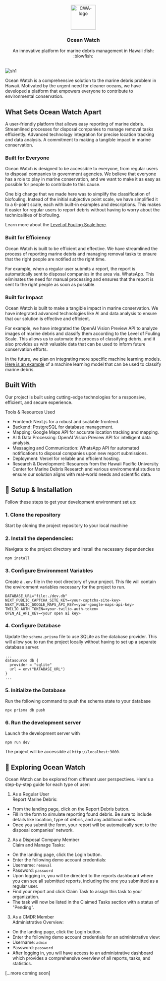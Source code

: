 


<br />
<div align="center">
  <a href="https://github.com/your_username/Ocean-Watch">
 <img src="https://github.com/HACC2023/CodeWithAloha/assets/113944962/a0dd5064-93d4-4e30-9a1d-1c933c77a1c7" alt="CWA-logo" height="80px">
  </a>
  <h3 align="center">Ocean Watch</h3>
  <p align="center">
    An innovative platform for marine debris management in Hawaii :fish: :blowfish:
    <br />
    <br />
    
  </p>
</div>

![sh1](https://github.com/HACC2023/CodeWithAloha/assets/113944962/e60a9c71-fd3d-4548-9488-bedc2959348e)

Ocean Watch is a comprehensive solution to the marine debris problem in Hawaii. Motivated by the urgent need for cleaner oceans, we have developed a platform that empowers everyone to contribute to environmental conservation.

## What Sets Ocean Watch Apart

A user-friendly platform that allows easy reporting of marine debris.
Streamlined processes for disposal companies to manage removal tasks efficiently.
Advanced technology integration for precise location tracking and data analysis.
A commitment to making a tangible impact in marine conservation.

### Built for Everyone

Ocean Watch is designed to be accessible to everyone, from regular users to disposal companies to government agencies. We believe that everyone has a role to play in marine conservation, and we want to make it as easy as possible for people to contribute to this cause.

One big change that we made here was to simplify the classification of biofouling. Instead of the initial subjective point scale, we have simplified it to a 6-point scale, each with built-in examples and descriptions. This makes it easier for regular users to report debris without having to worry about the technicalities of biofouling.

Learn more about the [Level of Fouling Scale here](https://knowledgeauckland.org.nz/media/1820/fouling-rank-scale-updated-guideline-i-davidson-cawthron-auckland-council-2019.pdf).

### Built for Efficiency

Ocean Watch is built to be efficient and effective. We have streamlined the process of reporting marine debris and managing removal tasks to ensure that the right people are notified at the right time.

For example, when a regular user submits a report, the report is automatically sent to disposal companies in the area via. WhatsApp.
This eliminates the need for manual processing and ensures that the report is sent to the right people as soon as possible.

### Built for Impact

Ocean Watch is built to make a tangible impact in marine conservation. We have integrated advanced technologies like AI and data analysis to ensure that our solution is effective and efficient.

For example, we have integrated the OpenAI Vision Preview API to analyze images of marine debris and classify them according to the Level of Fouling Scale. This allows us to automate the process of classifying debris, and it also provides us with valuable data that can be used to inform future conservation efforts.

In the future, we plan on integrating more specific machine learning models. [Here is an example](https://www.nature.com/articles/s41598-021-81011-2) of a machine learning model that can be used to classify marine debris.

## Built With

Our project is built using cutting-edge technologies for a responsive, efficient, and secure experience.

Tools & Resources Used
- Frontend: Next.js for a robust and scalable frontend.
- Backend: PostgreSQL for database management.
- Mapping: Google Maps API for accurate location tracking and mapping.
- AI & Data Processing: OpenAI Vision Preview API for intelligent data analysis.
- Messaging and Communication: WhatsApp API for automated notifications to disposal companies upon new report submissions.
- Deployment: Vercel for reliable and efficient hosting.
- Research & Development: Resources from the Hawaii Pacific University Center for Marine Debris Research and various environmental studies to ensure our solution aligns with real-world needs and scientific data.

 ## 🔧 Setup & Installation
 Follow these steps to get your development environment set up:

### 1. Clone the repository
   Start by cloning the project repository to your local machine

### 2. Install the dependencies:
Navigate to the project directory and install the necessary dependencies

`
npm install
`

### 3. Configure Environment Variables
Create a `.env` file in the root directory of your project. This file will contain the environment variables necessary for the project to run.

```
DATABASE_URL="file:./dev.db"
NEXT_PUBLIC_CAPTCHA_SITE_KEY=<your-captcha-site-key>
NEXT_PUBLIC_GOOGLE_MAPS_API_KEY=<your-google-maps-api-key>
TWILIO_AUTH_TOKEN=<your-twilio-auth-token>
OPEN_AI_API_KEY=<your open ai key>
```

### 4. Configure Database
   Update the `schema.prisma` file to use SQLite as the database provider. This will allow you to run the project locally without having to set up a separate database server.

```
...
datasource db {
  provider = "sqlite"  
  url = env("DATABASE_URL")  
}
...
```

### 5. Initialize the Database   
Run the following command to push the schema state to your database  

`
npx prisma db push
`
### 6. Run the development server  
Launch the development server with  

`
npm run dev
`

The project will be accessible at `http://localhost:3000`.

## 🚀 Exploring Ocean Watch

Ocean Watch can be explored from different user perspectives. Here's a step-by-step guide for each type of user:

1. As a Regular User  
 Report Marine Debris:
- From the landing page, click on the Report Debris button.
- Fill in the form to simulate reporting found debris. Be sure to include details like location, type of debris, and any additional notes.
- Once you submit the form, your report will be automatically sent to the disposal companies' network.
  
2. As a Disposal Company Member  
  Claim and Manage Tasks:  
- On the landing page, click the Login button.
- Enter the following demo account credentials:
- Username: `removal`
- Password: `password`
- Upon logging in, you will be directed to the reports dashboard where you can see all submitted reports, including the one you submitted as a regular user.
- Find your report and click Claim Task to assign this task to your organization.
- The task will now be listed in the Claimed Tasks section with a status of "Pending".

3. As a CMDR Member  
 Administrative Overview:  
- On the landing page, click the Login button.
- Enter the following demo account credentials for an administrative view:
- Username: `admin`
- Password: `password`
- After logging in, you will have access to an administrative dashboard which provides a comprehensive overview of all reports, tasks, and statistics.

[...more coming soon]

